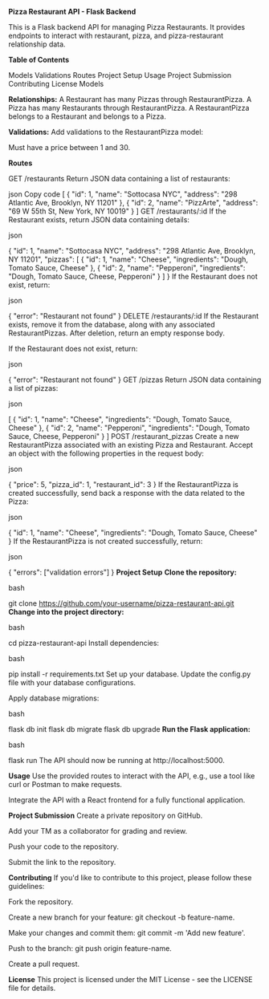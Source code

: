 
**Pizza Restaurant API - Flask Backend**


This is a Flask backend API for managing Pizza Restaurants. It provides endpoints to interact with restaurant, pizza, and pizza-restaurant relationship data.

**Table of Contents**

Models
Validations
Routes
Project Setup
Usage
Project Submission
Contributing
License
Models

**Relationships:**
A Restaurant has many Pizzas through RestaurantPizza.
A Pizza has many Restaurants through RestaurantPizza.
A RestaurantPizza belongs to a Restaurant and belongs to a Pizza.

**Validations:**
Add validations to the RestaurantPizza model:

Must have a price between 1 and 30.

**Routes**

GET /restaurants
Return JSON data containing a list of restaurants:

json
Copy code
[
  {
    "id": 1,
    "name": "Sottocasa NYC",
    "address": "298 Atlantic Ave, Brooklyn, NY 11201"
  },
  {
    "id": 2,
    "name": "PizzArte",
    "address": "69 W 55th St, New York, NY 10019"
  }
]
GET /restaurants/:id
If the Restaurant exists, return JSON data containing details:

json

{
  "id": 1,
  "name": "Sottocasa NYC",
  "address": "298 Atlantic Ave, Brooklyn, NY 11201",
  "pizzas": [
    {
      "id": 1,
      "name": "Cheese",
      "ingredients": "Dough, Tomato Sauce, Cheese"
    },
    {
      "id": 2,
      "name": "Pepperoni",
      "ingredients": "Dough, Tomato Sauce, Cheese, Pepperoni"
    }
  ]
}
If the Restaurant does not exist, return:

json

{
  "error": "Restaurant not found"
}
DELETE /restaurants/:id
If the Restaurant exists, remove it from the database, along with any associated RestaurantPizzas. After deletion, return an empty response body.

If the Restaurant does not exist, return:

json

{
  "error": "Restaurant not found"
}
GET /pizzas
Return JSON data containing a list of pizzas:

json

[
  {
    "id": 1,
    "name": "Cheese",
    "ingredients": "Dough, Tomato Sauce, Cheese"
  },
  {
    "id": 2,
    "name": "Pepperoni",
    "ingredients": "Dough, Tomato Sauce, Cheese, Pepperoni"
  }
]
POST /restaurant_pizzas
Create a new RestaurantPizza associated with an existing Pizza and Restaurant. Accept an object with the following properties in the request body:

json

{
  "price": 5,
  "pizza_id": 1,
  "restaurant_id": 3
}
If the RestaurantPizza is created successfully, send back a response with the data related to the Pizza:

json

{
  "id": 1,
  "name": "Cheese",
  "ingredients": "Dough, Tomato Sauce, Cheese"
}
If the RestaurantPizza is not created successfully, return:

json

{
  "errors": ["validation errors"]
}
**Project Setup**
**Clone the repository:**

bash

git clone https://github.com/your-username/pizza-restaurant-api.git
**Change into the project directory:**

bash

cd pizza-restaurant-api
Install dependencies:

bash

pip install -r requirements.txt
Set up your database. Update the config.py file with your database configurations.

Apply database migrations:

bash

flask db init
flask db migrate
flask db upgrade
**Run the Flask application:**

bash

flask run
The API should now be running at http://localhost:5000.

**Usage**
Use the provided routes to interact with the API, e.g., use a tool like curl or Postman to make requests.

Integrate the API with a React frontend for a fully functional application.

**Project Submission**
Create a private repository on GitHub.

Add your TM as a collaborator for grading and review.

Push your code to the repository.

Submit the link to the repository.

**Contributing**
If you'd like to contribute to this project, please follow these guidelines:

Fork the repository.

Create a new branch for your feature: git checkout -b feature-name.

Make your changes and commit them: git commit -m 'Add new feature'.

Push to the branch: git push origin feature-name.

Create a pull request.

**License**
This project is licensed under the MIT License - see the LICENSE file for details.